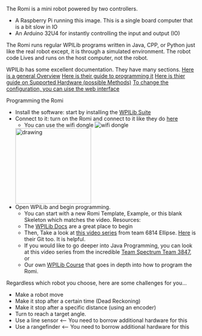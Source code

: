The Romi is a mini robot powered by two controllers.

- A Raspberry Pi running this image. This is a single board computer that is a bit slow in IO
- An Arduino 32U4 for instantly controlling the input and output (IO)

The Romi runs regular WPILib programs written in Java, CPP, or Python just like the real robot except, it is through a simulated environment. The robot code Lives and runs on the host computer, not the robot.

WPILib has some excellent documentation. They have many sections.
[Here is a general Overview](https://docs.wpilib.org/en/stable/docs/romi-robot/getting-to-know-romi.html)
[Here is their guide to programming it](https://docs.wpilib.org/en/stable/docs/romi-robot/programming-romi.html)
[Here is thier guide on Supported Hardware (possible Methods)](https://docs.wpilib.org/en/stable/docs/romi-robot/programming-romi.html)
[To change the configuration, you can uise the web interface](https://docs.wpilib.org/en/stable/docs/romi-robot/web-ui.html)

Programming the Romi
- Install the software: start by installing the [WPILib Suite](https://docs.wpilib.org/en/stable/docs/zero-to-robot/step-2/wpilib-setup.html)
- Connect to it: turn on the Romi and connect to it like they do [here](https://docs.wpilib.org/en/stable/docs/romi-robot/imaging-romi.html#wireless-network-setup)
  - You can use the wifi dongle ![wifi dongle](https://i5.walmartimages.com/asr/208ad6ea-8f27-422e-9018-a1c5fcd99cd6.7644846f1bea4d1b4966186b2962a1c5.jpeg?&odnHeight=100)
  <img src="[drawing.jpg](https://i5.walmartimages.com/asr/208ad6ea-8f27-422e-9018-a1c5fcd99cd6.7644846f1bea4d1b4966186b2962a1c5.jpeg)" alt="drawing" style="width:200px;"/>
- Open WPiLib and begin programming.
  - You can start with a new Romi Template, Example, or this blank Skeleton which matches the video.
    Resources:
   - The [WPILib Docs](https://docs.wpilib.org/en/stable/docs/romi-robot/programming-romi.html) are a great place to begin
   - Then, Take a look at [this video series](https://www.youtube.com/watch?v=ihO-mw_4Qpo) from team 6814 Ellipse. [Here](https://github.com/SeanSun6814/FRC0ToAutonomous) is their Git too. It is helpful.
   - If you would like to go deeper into Java Programming, you can look at this video series from the incredible [Team Spectrum Team 3847](https://www.youtube.com/watch?v=j5g4nHV3FaY&t=115s), or
   - Our own [WPILib Course](https://mythinkscape.com/register/3ACACEBE) that goes in depth into how to program the Romi. 

Regardless which robot you choose, here are some challenges for you...

- Make a robot move
- Make it stop after a certain time (Dead Reckoning)
- Make it stop after a specific distance (using an encoder)
- Turn to reach a target angle.
- Use a line sensor <-- You need to borrow additional hardware for this
- Use a rangefinder <-- You need to borrow additional hardware for this
     
